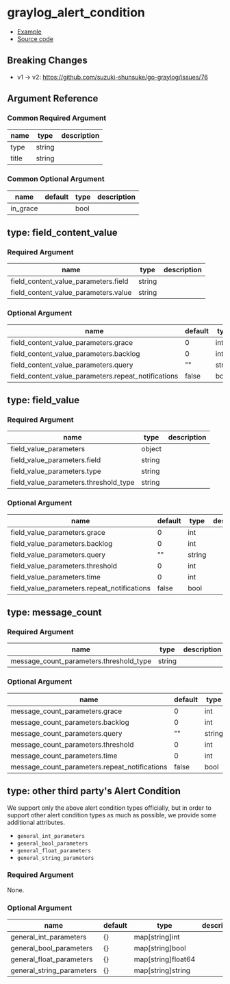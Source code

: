 # graylog_alert_condition

* [Example](../../examples/v0.12/alert_condition.tf)
* [Source code](../../graylog/terraform/resource_alert_condition.go)

## Breaking Changes

* v1 -> v2: https://github.com/suzuki-shunsuke/go-graylog/issues/76

## Argument Reference

### Common Required Argument

name | type | description
--- | --- | ---
type | string |
title | string |

### Common Optional Argument

name | default | type | description
--- | --- | --- | ---
in_grace | | bool |

## type: field_content_value 

### Required Argument

name | type | description
--- | --- | ---
field_content_value_parameters.field | string |
field_content_value_parameters.value | string |

### Optional Argument

name | default | type | description
--- | --- | --- | ---
field_content_value_parameters.grace | 0 | int |
field_content_value_parameters.backlog | 0 | int |
field_content_value_parameters.query | "" | string |
field_content_value_parameters.repeat_notifications | false | bool |

## type: field_value 

### Required Argument

name | type | description
--- | --- | ---
field_value_parameters | object |
field_value_parameters.field | string |
field_value_parameters.type | string |
field_value_parameters.threshold_type | string |

### Optional Argument

name | default | type | description
--- | --- | --- | ---
field_value_parameters.grace | 0 | int |
field_value_parameters.backlog | 0 | int |
field_value_parameters.query | "" | string |
field_value_parameters.threshold | 0 | int |
field_value_parameters.time | 0 | int |
field_value_parameters.repeat_notifications | false | bool |

## type: message_count 

### Required Argument

name | type | description
--- | --- | ---
message_count_parameters.threshold_type | string |

### Optional Argument

name | default | type | description
--- | --- | --- | ---
message_count_parameters.grace | 0 | int |
message_count_parameters.backlog | 0 | int |
message_count_parameters.query | "" | string |
message_count_parameters.threshold | 0 | int |
message_count_parameters.time | 0 | int |
message_count_parameters.repeat_notifications | false | bool |

## type: other third party's Alert Condition

We support only the above alert condition types officially,
but in order to support other alert condition types as much as possible,
we provide some additional attributes.

* `general_int_parameters`
* `general_bool_parameters`
* `general_float_parameters`
* `general_string_parameters`

### Required Argument

None.

### Optional Argument

name | default | type | description
--- | --- | --- | ---
general_int_parameters | {} | map[string]int |
general_bool_parameters | {} | map[string]bool |
general_float_parameters | {} | map[string]float64 |
general_string_parameters | {} | map[string]string |
